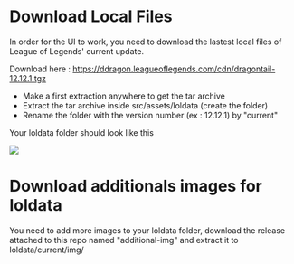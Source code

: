 # Download Local Files

In order for the UI to work, you need to download the lastest local files of League of Legends' current update.

Download here : https://ddragon.leagueoflegends.com/cdn/dragontail-12.12.1.tgz

* Make a first extraction anywhere to get the tar archive
* Extract the tar archive inside src/assets/loldata (create the folder)
* Rename the folder with the version number (ex : 12.12.1) by "current"


Your loldata folder should look like this

![](https://bg-so-1.zippyimage.com/2022/07/09/9aa43fe56fae78681c29376b3c34dfe3.jpg)

# Download additionals images for loldata

You need to add more images to your loldata folder, download the release attached to this repo named "additional-img" and extract it to loldata/current/img/
